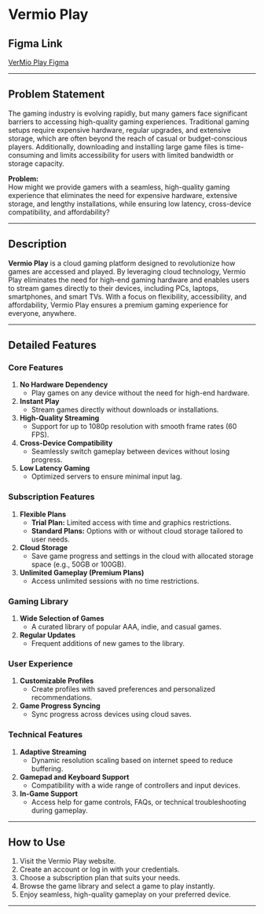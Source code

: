 # Vermio Play

## **Figma Link**

[VerMio Play Figma](https://www.figma.com/design/aGv6SfQoVMq0m2eprBvRLI/VerMio-PLay?node-id=0-1&t=rgDQwnVIX8WZhaf5-1)

---

## **Problem Statement**

The gaming industry is evolving rapidly, but many gamers face significant barriers to accessing high-quality gaming experiences. Traditional gaming setups require expensive hardware, regular upgrades, and extensive storage, which are often beyond the reach of casual or budget-conscious players. Additionally, downloading and installing large game files is time-consuming and limits accessibility for users with limited bandwidth or storage capacity.

**Problem:**  
How might we provide gamers with a seamless, high-quality gaming experience that eliminates the need for expensive hardware, extensive storage, and lengthy installations, while ensuring low latency, cross-device compatibility, and affordability?

---

## **Description**

**Vermio Play** is a cloud gaming platform designed to revolutionize how games are accessed and played. By leveraging cloud technology, Vermio Play eliminates the need for high-end gaming hardware and enables users to stream games directly to their devices, including PCs, laptops, smartphones, and smart TVs. With a focus on flexibility, accessibility, and affordability, Vermio Play ensures a premium gaming experience for everyone, anywhere.

---

## **Detailed Features**

### **Core Features**

1. **No Hardware Dependency**
   - Play games on any device without the need for high-end hardware.
2. **Instant Play**
   - Stream games directly without downloads or installations.
3. **High-Quality Streaming**
   - Support for up to 1080p resolution with smooth frame rates (60 FPS).
4. **Cross-Device Compatibility**
   - Seamlessly switch gameplay between devices without losing progress.
5. **Low Latency Gaming**
   - Optimized servers to ensure minimal input lag.

### **Subscription Features**

1. **Flexible Plans**
   - **Trial Plan:** Limited access with time and graphics restrictions.
   - **Standard Plans:** Options with or without cloud storage tailored to user needs.
2. **Cloud Storage**
   - Save game progress and settings in the cloud with allocated storage space (e.g., 50GB or 100GB).
3. **Unlimited Gameplay (Premium Plans)**
   - Access unlimited sessions with no time restrictions.

### **Gaming Library**

1. **Wide Selection of Games**
   - A curated library of popular AAA, indie, and casual games.
2. **Regular Updates**
   - Frequent additions of new games to the library.

### **User Experience**

1. **Customizable Profiles**
   - Create profiles with saved preferences and personalized recommendations.
2. **Game Progress Syncing**
   - Sync progress across devices using cloud saves.

### **Technical Features**

1. **Adaptive Streaming**
   - Dynamic resolution scaling based on internet speed to reduce buffering.
2. **Gamepad and Keyboard Support**
   - Compatibility with a wide range of controllers and input devices.
3. **In-Game Support**
   - Access help for game controls, FAQs, or technical troubleshooting during gameplay.

---

## **How to Use**

1. Visit the Vermio Play website.
2. Create an account or log in with your credentials.
3. Choose a subscription plan that suits your needs.
4. Browse the game library and select a game to play instantly.
5. Enjoy seamless, high-quality gameplay on your preferred device.

---
